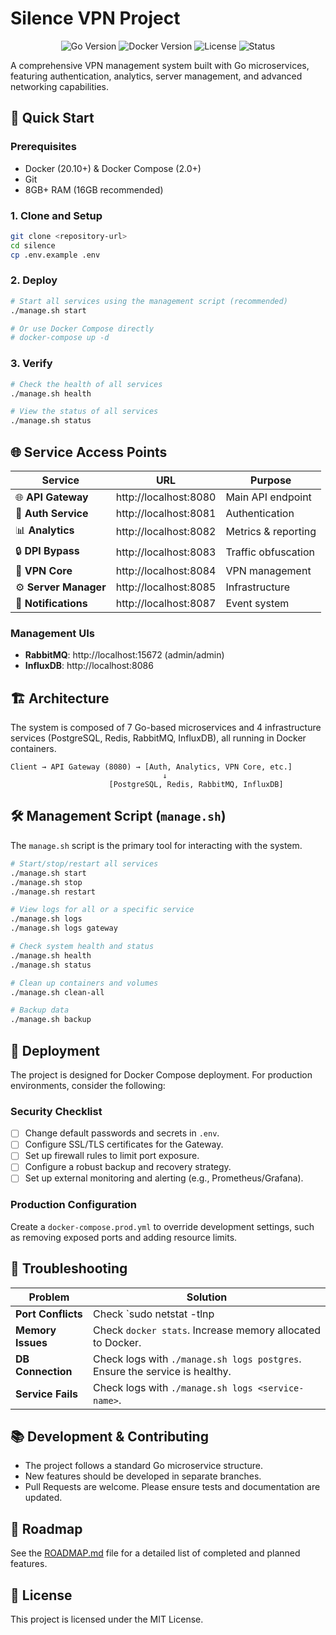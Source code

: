 # Silence VPN Project

<div align="center">
  <img src="https://img.shields.io/badge/Go-1.23-blue.svg" alt="Go Version">
  <img src="https://img.shields.io/badge/Docker-20.10+-blue.svg" alt="Docker Version">
  <img src="https://img.shields.io/badge/License-MIT-green.svg" alt="License">
  <img src="https://img.shields.io/badge/Status-Development-yellow.svg" alt="Status">
</div>

A comprehensive VPN management system built with Go microservices, featuring authentication, analytics, server management, and advanced networking capabilities.

## 🚀 Quick Start

### Prerequisites
- Docker (20.10+) & Docker Compose (2.0+)
- Git
- 8GB+ RAM (16GB recommended)

### 1. Clone and Setup
```bash
git clone <repository-url>
cd silence
cp .env.example .env
```

### 2. Deploy
```bash
# Start all services using the management script (recommended)
./manage.sh start

# Or use Docker Compose directly
# docker-compose up -d
```

### 3. Verify
```bash
# Check the health of all services
./manage.sh health

# View the status of all services
./manage.sh status
```

## 🌐 Service Access Points

| Service | URL | Purpose |
|---|---|---|
| 🌐 **API Gateway** | http://localhost:8080 | Main API endpoint |
| 🔐 **Auth Service** | http://localhost:8081 | Authentication |
| 📊 **Analytics** | http://localhost:8082 | Metrics & reporting |
| 🔒 **DPI Bypass** | http://localhost:8083 | Traffic obfuscation |
| 🔑 **VPN Core** | http://localhost:8084 | VPN management |
| ⚙️ **Server Manager** | http://localhost:8085 | Infrastructure |
| 📢 **Notifications** | http://localhost:8087 | Event system |

### Management UIs
- **RabbitMQ**: http://localhost:15672 (admin/admin)
- **InfluxDB**: http://localhost:8086

## 🏗️ Architecture

The system is composed of 7 Go-based microservices and 4 infrastructure services (PostgreSQL, Redis, RabbitMQ, InfluxDB), all running in Docker containers.

```
Client → API Gateway (8080) → [Auth, Analytics, VPN Core, etc.]
                                  ↓
                      [PostgreSQL, Redis, RabbitMQ, InfluxDB]
```

## 🛠️ Management Script (`manage.sh`)

The `manage.sh` script is the primary tool for interacting with the system.

```bash
# Start/stop/restart all services
./manage.sh start
./manage.sh stop
./manage.sh restart

# View logs for all or a specific service
./manage.sh logs
./manage.sh logs gateway

# Check system health and status
./manage.sh health
./manage.sh status

# Clean up containers and volumes
./manage.sh clean-all

# Backup data
./manage.sh backup
```

## 🚢 Deployment

The project is designed for Docker Compose deployment. For production environments, consider the following:

### Security Checklist
- [ ] Change default passwords and secrets in `.env`.
- [ ] Configure SSL/TLS certificates for the Gateway.
- [ ] Set up firewall rules to limit port exposure.
- [ ] Configure a robust backup and recovery strategy.
- [ ] Set up external monitoring and alerting (e.g., Prometheus/Grafana).

### Production Configuration
Create a `docker-compose.prod.yml` to override development settings, such as removing exposed ports and adding resource limits.

## 🐛 Troubleshooting

| Problem | Solution |
|---|---|
| **Port Conflicts** | Check `sudo netstat -tlnp | grep <port>` and change the port in `.env`. |
| **Memory Issues** | Check `docker stats`. Increase memory allocated to Docker. |
| **DB Connection** | Check logs with `./manage.sh logs postgres`. Ensure the service is healthy. |
| **Service Fails** | Check logs with `./manage.sh logs <service-name>`. |

## 📚 Development & Contributing

- The project follows a standard Go microservice structure.
- New features should be developed in separate branches.
- Pull Requests are welcome. Please ensure tests and documentation are updated.

## 🎯 Roadmap

See the [ROADMAP.md](ROADMAP.md) file for a detailed list of completed and planned features.

## 📄 License

This project is licensed under the MIT License.
